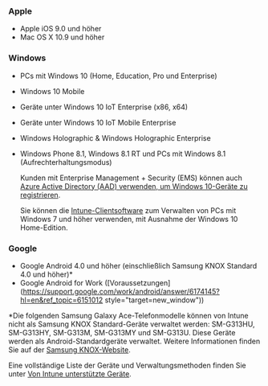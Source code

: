

### <a name="apple"></a>Apple
  - Apple iOS 9.0 und höher
  - Mac OS X 10.9 und höher

### <a name="windows"></a>Windows
- PCs mit Windows 10 (Home, Education, Pro und Enterprise)
- Windows 10 Mobile
- Geräte unter Windows 10 IoT Enterprise (x86, x64)
- Geräte unter Windows 10 IoT Mobile Enterprise
- Windows Holographic &amp; Windows Holographic Enterprise
- Windows Phone 8.1, Windows 8.1 RT und PCs mit Windows 8.1 (Aufrechterhaltungsmodus)

  Kunden mit Enterprise Management + Security (EMS) können auch [Azure Active Directory (AAD) verwenden, um Windows 10-Geräte zu registrieren](/intune-classic/deploy-use/set-up-windows-device-management-with-microsoft-intune#azure-active-directory-enrollment).

  Sie können die [Intune-Clientsoftware](/intune-classic/deploy-use/manage-windows-pcs-with-microsoft-intune) zum Verwalten von PCs mit Windows 7 und höher verwenden, mit Ausnahme der Windows 10 Home-Edition.

### <a name="google"></a>Google
- Google Android 4.0 und höher (einschließlich Samsung KNOX Standard 4.0 und höher)*
- Google Android for Work ([Voraussetzungen](https://support.google.com/work/android/answer/6174145?hl=en&ref_topic=6151012 style="target=new_window"))

*Die folgenden Samsung Galaxy Ace-Telefonmodelle können von Intune nicht als Samsung KNOX Standard-Geräte verwaltet werden: SM-G313HU, SM-G313HY, SM-G313M, SM-G313MY und SM-G313U. Diese Geräte werden als Android-Standardgeräte verwaltet. Weitere Informationen finden Sie auf der [Samsung KNOX-Website](https://www.samsungknox.com/en).

Eine vollständige Liste der Geräte und Verwaltungsmethoden finden Sie unter [Von Intune unterstützte Geräte](/intune/supported-devices-browsers#intune-supported-devices).
